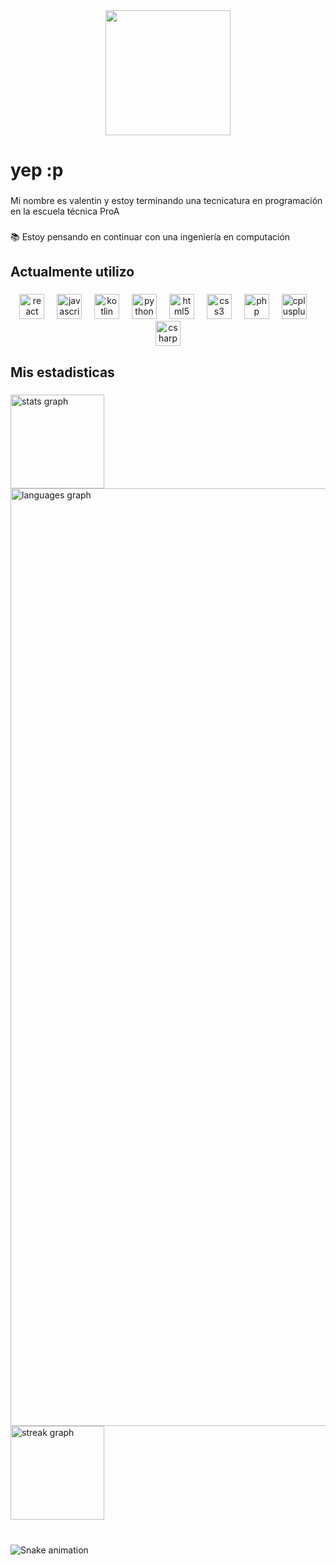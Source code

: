 <div align="center">
  <img height="200" src="https://miro.medium.com/v2/resize:fit:640/1*5CZwLt-HSxgaztHi-lxs3g.gif"  />
</div>

###

<h1 align="left">yep :p</h1>

###

<p align="left">Mi nombre es valentin y estoy terminando una tecnicatura en programación en la escuela técnica ProA</p>

###

<p align="left">📚 Estoy pensando en continuar con una ingeniería en computación</p>

###

<h2 align="left">Actualmente utilizo</h2>

###

<div align="center">
  <img src="https://cdn.jsdelivr.net/gh/devicons/devicon/icons/react/react-original.svg" height="40" alt="react logo"  />
  <img width="12" />
  <img src="https://cdn.simpleicons.org/javascript/F7DF1E" height="40" alt="javascript logo"  />
  <img width="12" />
  <img src="https://skillicons.dev/icons?i=kotlin" height="40" alt="kotlin logo"  />
  <img width="12" />
  <img src="https://cdn.simpleicons.org/python/3776AB" height="40" alt="python logo"  />
  <img width="12" />
  <img src="https://cdn.simpleicons.org/html5/E34F26" height="40" alt="html5 logo"  />
  <img width="12" />
  <img src="https://cdn.simpleicons.org/css3/1572B6" height="40" alt="css3 logo"  />
  <img width="12" />
  <img src="https://skillicons.dev/icons?i=php" height="40" alt="php logo"  />
  <img width="12" />
  <img src="https://cdn.simpleicons.org/c++/00599C" height="40" alt="cplusplus logo"  />
  <img width="12" />
  <img src="https://skillicons.dev/icons?i=cs" height="40" alt="csharp logo"  />
</div>

###

<h2 align="left">Mis estadisticas</h2>

###

<div align="left">
  <img src="https://github-readme-stats.vercel.app/api?username=vaabrate&hide_title=false&hide_rank=false&show_icons=true&include_all_commits=true&count_private=true&disable_animations=false&theme=tokyonight&locale=es&hide_border=true&order=1" height="150" alt="stats graph"  />
  <img src="https://github-readme-stats.vercel.app/api/top-langs?username=vaabrate&locale=es&hide_title=false&layout=compact&card_width=320&langs_count=5&theme=tokyonight&hide_border=true&order=2" height="1500" alt="languages graph"  />
  <img src="https://streak-stats.demolab.com?user=vaabrate&locale=es&mode=weekly&theme=tokyonight&hide_border=true&border_radius=5&order=3" height="150" alt="streak graph"  />
</div>

###

<br clear="both">

<img src="https://raw.githubusercontent.com/vaabrate/vaabrate/output/snake.svg" alt="Snake animation" />

###
